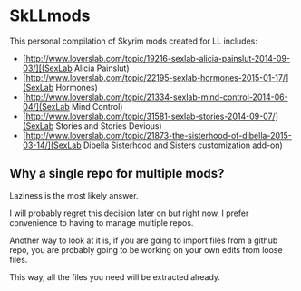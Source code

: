 # SkLLmods
This personal compilation of Skyrim mods created for LL includes:

* [http://www.loverslab.com/topic/19216-sexlab-alicia-painslut-2014-09-03/][(SexLab Alicia Painslut)
* [http://www.loverslab.com/topic/22195-sexlab-hormones-2015-01-17/](SexLab Hormones)
* [http://www.loverslab.com/topic/21334-sexlab-mind-control-2014-06-04/](SexLab Mind Control)
* [http://www.loverslab.com/topic/31581-sexlab-stories-2014-09-07/](SexLab Stories and Stories Devious)
* [http://www.loverslab.com/topic/21873-the-sisterhood-of-dibella-2015-03-14/](SexLab Dibella Sisterhood and Sisters customization add-on)

## Why a single repo for multiple mods?

Laziness is the most likely answer.

I will probably regret this decision later on but right now, I prefer convenience to having to manage multiple repos.

Another way to look at it is, if you are going to import files from a github repo, you are probably going to be working on your own edits from loose files. 

This way, all the files you need will be extracted already.



